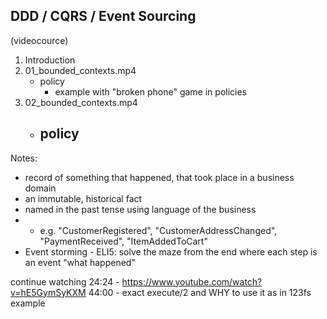 ## DDD / CQRS / Event Sourcing

(videocource)

1. Introduction
2. 01_bounded_contexts.mp4
    - policy 
        - example with "broken phone" game in policies
3. 02_bounded_contexts.mp4
    - policy
        - 


Notes:
- record of something that happened, that took place in a business domain
- an immutable, historical fact
- named in the past tense using language of the business
- - e.g. "CustomerRegistered", "CustomerAddressChanged", "PaymentReceived", "ItemAddedToCart"
- Event storming - ELI5: solve the maze from the end where each step is an event "what happened"


continue watching 24:24 - https://www.youtube.com/watch?v=hE5GymSyKXM
44:00 - exact execute/2 and WHY to use it as in 123fs example
